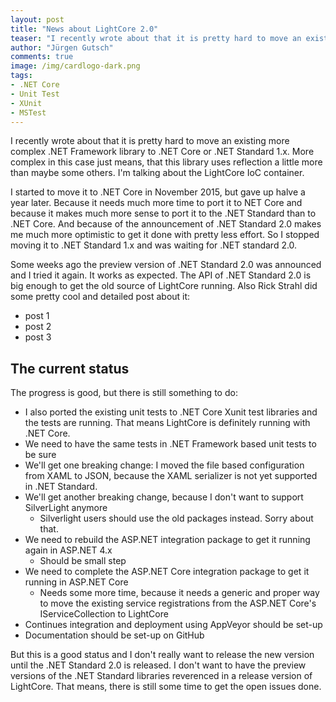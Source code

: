 ```yaml
---
layout: post
title: "News about LightCore 2.0"
teaser: "I recently wrote about that it is pretty hard to move an existing more complex .NET Framework library to .NET Core or .NET Standard 1.x. More complex in this case just means, that this library uses reflection a little more than maybe some others. I'm talking about the LightCore IoC container. Some weeks ago the preview version of .NET Standard 2.0 was announced and I tried it again."
author: "Jürgen Gutsch"
comments: true
image: /img/cardlogo-dark.png
tags: 
- .NET Core
- Unit Test
- XUnit
- MSTest
---
```


I recently wrote about that it is pretty hard to move an existing more complex .NET Framework library to .NET Core or .NET Standard 1.x. More complex in this case just means, that this library uses reflection a little more than maybe some others. I'm talking about the LightCore IoC container. 

I started to move it to .NET Core in November 2015, but gave up halve a year later. Because it needs much more time to port it to NET Core and because it makes much more sense to port it to the .NET Standard than to .NET Core. And because of the announcement of .NET Standard 2.0 makes me much more optimistic to get it done with pretty less effort. So I stopped moving it to .NET Standard 1.x and was waiting for .NET standard 2.0.

Some weeks ago the preview version of .NET Standard 2.0 was announced and I tried it again. It works as expected. The API of .NET Standard 2.0 is big enough to get the old source of LightCore running. Also Rick Strahl did some pretty cool and detailed post about it:

* post 1
* post 2
* post 3

## The current status

The progress is good, but there is still something to do:

* I also ported the existing unit tests to .NET Core Xunit test libraries and the tests are running. That means LightCore is definitely running with .NET Core.
* We need to have the same tests in .NET Framework based unit tests to be sure
* We'll get one breaking change: I moved the file based configuration from XAML to JSON, because the XAML serializer is not yet supported in .NET Standard.
* We'll get another breaking change, because I don't want to support SilverLight anymore
  * Silverlight users should use the old packages instead. Sorry about that.
* We need to rebuild the ASP.NET integration package to get it running again in ASP.NET 4.x
  * Should be small step
* We need to complete the ASP.NET Core integration package to get it running in ASP.NET Core
  * Needs some more time, because it needs a generic and proper way to move the existing service registrations from the ASP.NET Core's IServiceCollection to LightCore
* Continues integration and deployment using AppVeyor should be set-up
* Documentation should be set-up on GitHub

But this is a good status and I don't really want to release the new version until the .NET Standard 2.0 is released. I don't want to have the preview versions of the .NET Standard libraries reverenced in a release version of LightCore. That means, there is still some time to get the open issues done.

